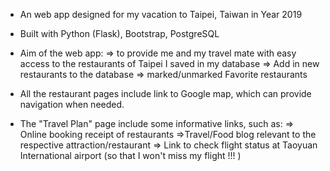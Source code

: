 - An web app designed for my vacation to Taipei, Taiwan in Year 2019
- Built with Python (Flask), Bootstrap, PostgreSQL

- Aim of the web app:
=> to provide me and my travel mate with easy access to the restaurants of Taipei I saved in my database
=> Add in new restaurants to the database
=> marked/unmarked Favorite restaurants

* All the restaurant pages include link to Google map, which can provide navigation when needed.

- The "Travel Plan" page include some informative links, such as:
=> Online booking receipt of restaurants
=>Travel/Food blog relevant to the respective attraction/restaurant
=> Link to check flight status at Taoyuan International airport (so that I won't miss my flight !!! )